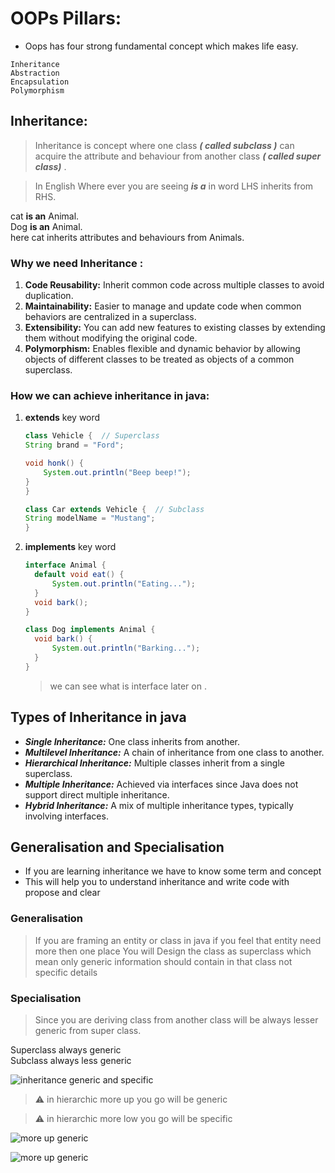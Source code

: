 # OOPs Pillars:
- Oops has four strong fundamental concept which makes life easy.
```
Inheritance
Abstraction
Encapsulation
Polymorphism
```

## Inheritance:
>Inheritance is concept where one class ***( called subclass )***
can acquire the attribute and behaviour
from another class ***( called super class)*** .

>In English Where ever you are seeing ***is a*** in word LHS inherits from RHS. 


cat **is an** Animal.<br/>
Dog **is an** Animal. <br/>
here cat inherits attributes and behaviours from Animals.


### Why we need Inheritance :
1. **Code Reusability:** Inherit common code across multiple classes to avoid duplication.
2. **Maintainability:** Easier to manage and update code when common behaviors are centralized in a superclass.
3. **Extensibility:** You can add new features to existing classes by extending them without modifying the original code.
4. **Polymorphism:** Enables flexible and dynamic behavior by allowing objects of different classes to be treated as objects of a common superclass.

### How we can achieve inheritance in java:
1. **extends** key word
    ```java
   class Vehicle {  // Superclass
    String brand = "Ford";

    void honk() {
        System.out.println("Beep beep!");
    }
    }
    
    class Car extends Vehicle {  // Subclass
    String modelName = "Mustang";
    }
   ```
2. **implements** key word
    ```java
   interface Animal {
      default void eat() {
          System.out.println("Eating...");
      }
      void bark();
    }
    
    class Dog implements Animal {
      void bark() {
          System.out.println("Barking...");
      }
    }
   ```
   >we can see what is interface later on .

## Types of Inheritance in java
- ***Single Inheritance:*** One class inherits from another.
- ***Multilevel Inheritance:*** A chain of inheritance from one class to another.
- ***Hierarchical Inheritance:*** Multiple classes inherit from a single superclass.
- ***Multiple Inheritance:*** Achieved via interfaces since Java does not support direct multiple inheritance.
- ***Hybrid Inheritance:*** A mix of multiple inheritance types, typically involving interfaces.

## Generalisation and Specialisation
- If you are learning inheritance we have to know some term and concept
- This will help you to understand inheritance and write code with propose and clear

### Generalisation
>If you are framing an entity or class in java if you feel that entity need more then one place
You will Design the class as superclass which mean only generic information should contain in that class
not specific details

### Specialisation
> Since you are deriving class from another class will be always lesser generic from super class.

Superclass always generic <br>
Subclass always less generic

![inheritance generic and specific](https://sourcemaking.com/files/sm/images/uml/img_120.jpg)


> ⚠️ in hierarchic more up you go will be generic

> ⚠️ in hierarchic more low you go will be specific

![more up generic](https://sourcemaking.com/files/sm/images/uml/img_121.jpg)

![more up generic](https://sourcemaking.com/files/sm/images/uml/img_122.jpg)